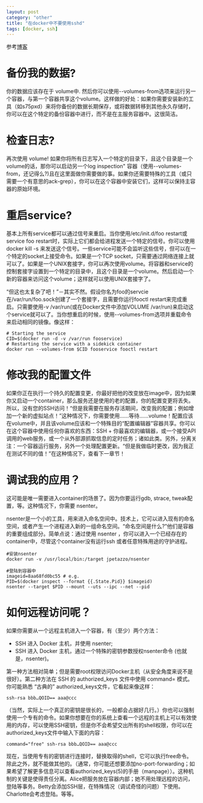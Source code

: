 ```yaml
---
layout: post
category: "other"
title: "在docker中不要使用sshd"
tags: [docker, ssh]
---
```


参考[博客](http://www.oschina.net/translate/why-you-dont-need-to-run-sshd-in-docker?cmp)

# 备份我的数据?

你的数据应该存在于 volume中. 然后你可以使用--volumes-from选项来运行另一个容器，与第一个容器共享这个volume。这样做的好处：如果你需要安装新的工具（如s75pxd）来将你备份的数据长期保存，或将数据转移到其他永久存储时，你可以在这个特定的备份容器中进行，而不是在主服务容器中。这很简洁。

# 检查日志?

再次使用 volume! 如果你将所有日志写入一个特定的目录下，且这个目录是一个volume的话，那你可以启动另一个log inspection" 容器（使用--volumes-from，还记得么?)且在这里面做你需要做的事。如果你还需要特殊的工具（或只需要一个有意思的ack-grep），你可以在这个容器中安装它们，这样可以保持主容器的原始环境。

# 重启service?

基本上所有service都可以通过信号来重启。当你使用/etc/init.d/foo restart或service foo restart时，实际上它们都会给进程发送一个特定的信号。你可以使用docker kill -s <signal>来发送这个信号。一些service可能不会监听这些信号，但可以在一个特定的socket上接受命令。如果是一个TCP socket，只需要通过网络连接上就可以了。如果是一个UNIX套接字，你可以再次使用volume。将容器和service的控制套接字设置到一个特定的目录中，且这个目录是一个volume。然后启动一个新的容器来访问这个volume；这样就可以使用UNIX套接字了。

“但这也太复杂了吧！”－其实不然。假设你名为foo的servcie 在/var/run/foo.sock创建了一个套接字，且需要你运行fooctl restart来完成重启。只需要使用-v /var/run(或在Docker文件中添加VOLUME /var/run)来启动这个service就可以了。当你想重启的时候，使用--volumes-from选项并重载命令来启动相同的镜像。像这样：

```
# Starting the service
CID=$(docker run -d -v /var/run fooservice)
# Restarting the service with a sidekick container
docker run --volumes-from $CID fooservice fooctl restart
```

# 修改我的配置文件

如果你正在执行一个持久的配置变更，你最好把他的改变放在image中，因为如果你又启动一个container，那么服务还是使用的老的配置，你的配置变更将丢失。所以，没有您的SSH访问！“但是我需要在服务存活期间，改变我的配置；例如增加一个新的虚拟站点！”这种情况下，你需要使用……等待……volume！配置应该在volume中，并且该volume应该和一个特殊目的“配置编辑器”容器共享。你可以在这个容器中使用任何你喜欢的东西：SSH + 你最喜欢的编辑器，或一个接受API调用的web服务，或一个从外部源抓取信息的定时任务；诸如此类。另外，分离关注：一个容器运行服务，另外一个处理配置更新。“但是我做临时更改，因为我正在测试不同的值！”在这种情况下，查看下一章节！

# 调试我的应用？

这可能是唯一需要进入container的场景了。因为你要运行gdb, strace, tweak配置，等。这种情况下，你需要 nsenter。

nsenter是一个小的工具，用来进入命名空间中。技术上，它可以进入现有的命名空间，或者产生一个进程进入新的一组命名空间。“命名空间是什么?”他们是容器的重要组成部分。简单点说：通过使用 nsenter ，你可以进入一个已经存在的container中，尽管这个container没有运行ssh 或者任意特殊用途的守护进程。

```shell
#安装nsenter
docker run -v /usr/local/bin:/target jpetazzo/nsenter

#登陆到容器中
imageid=8aa68fd0bc55 # e.g.
PID=$(docker inspect --format {{.State.Pid}} $imageid)
nsenter --target $PID --mount --uts --ipc --net --pid
```

# 如何远程访问呢？

如果你需要从一个远程主机进入一个容器，有（至少）两个方法：

+ SSH 进入 Docker 主机，并使用 nsenter;
+ SSH 进入 Docker 主机，通过一个特殊的密钥参数授权nsenter命令  (也就是，nsenter)。

第一种方法相对简单；但是需要root权限访问Docker主机（从安全角度来说不是很好）。第二种方法在 SSH 的 authorized_keys 文件中使用 command= 模式。你可能熟悉 “古典的” authorized_keys文件，它看起来像这样： 

```
ssh-rsa bbb…QOID== aaa@ccc
```


（当然，实际上一个真正的密钥是很长的，一般都会占据好几行。）你也可以强制使用一个专有的命令。如果你想要在你的系统上查看一个远程的主机上可以有效使用的内存，可以使用SSH密钥，但是你不会希望交出所有的shell权限，你可以在authorized_keys文件中输入下面的内容：

```
command="free" ssh-rsa bbb…QOID== aaa@ccc
```

现在，当使用专有的密钥进行连接时，替换取得的shell，它可以执行free命令。除此之外，就不能做其他的。（通常，你可能还想要添加no-port-forwarding；如果希望了解更多信息可以查看authorized_keys(5)的手册（manpage））。这种机制的关键是使得责任分离。Alice把服务放在容器内部；她不用处理远程的访问，登陆等事务。Betty会添加SSH层，在特殊情况（调试奇怪的问题）下使用。Charlotte会考虑登陆。等等。
